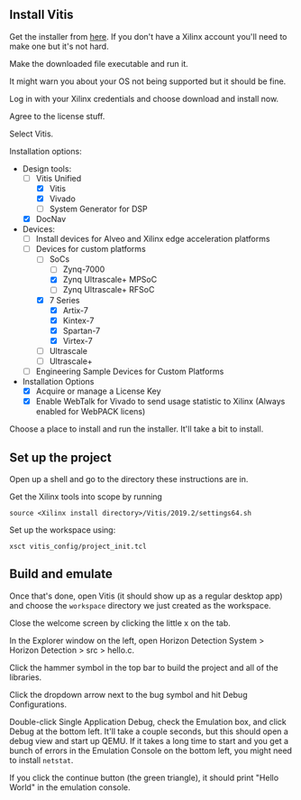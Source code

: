## Install Vitis

Get the installer from [here](https://www.xilinx.com/member/forms/download/xef.html?filename=Xilinx_Unified_2019.2_1106_2127_Lin64.bin). If you don't have a Xilinx account you'll need to make one but it's not hard.

Make the downloaded file executable and run it.

It might warn you about your OS not being supported but it should be fine.

Log in with your Xilinx credentials and choose download and install now.

Agree to the license stuff.

Select Vitis.

Installation options:

- Design tools:
    - [ ] Vitis Unified
        - [x] Vitis
        - [x] Vivado
        - [ ] System Generator for DSP
    - [x] DocNav
- Devices:
    - [ ] Install devices for Alveo and Xilinx edge acceleration platforms
    - [ ] Devices for custom platforms
        - [ ] SoCs
            - [ ] Zynq-7000
            - [x] Zynq Ultrascale+ MPSoC
            - [ ] Zynq Ultrascale+ RFSoC
        - [x] 7 Series
            - [x] Artix-7
            - [x] Kintex-7
            - [x] Spartan-7
            - [x] Virtex-7
        - [ ] Ultrascale
        - [ ] Ultrascale+
    - [ ] Engineering Sample Devices for Custom Platforms
- Installation Options
    - [x] Acquire or manage a License Key
    - [x] Enable WebTalk for Vivado to send usage statistic to Xilinx (Always enabled for WebPACK licens)

Choose a place to install and run the installer. It'll take a bit to install.

## Set up the project

Open up a shell and go to the directory these instructions are in.

Get the Xilinx tools into scope by running 

`source <Xilinx install directory>/Vitis/2019.2/settings64.sh`

Set up the workspace using:

`xsct vitis_config/project_init.tcl`

## Build and emulate

Once that's done, open Vitis (it should show up as a regular desktop app) and choose the `workspace` directory we just created as the workspace.

Close the welcome screen by clicking the little x on the tab.

In the Explorer window on the left, open Horizon Detection System > Horizon Detection > src > hello.c. 

Click the hammer symbol in the top bar to build the project and all of the libraries.

Click the dropdown arrow next to the bug symbol and hit Debug Configurations.

Double-click Single Application Debug, check the Emulation box, and click Debug at the bottom left. It'll take a couple seconds, but this should open a debug view and start up QEMU. If it takes a long time to start and you get a bunch of errors in the Emulation Console on the bottom left, you might need to install `netstat`.

If you click the continue button (the green triangle), it should print "Hello World" in the emulation console.
